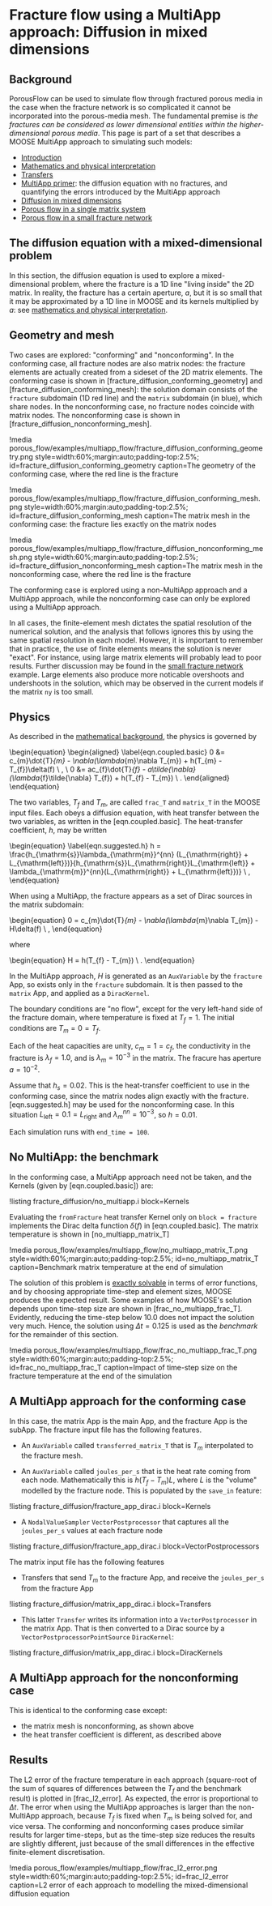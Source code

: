 # Fracture flow using a MultiApp approach: Diffusion in mixed dimensions

## Background

PorousFlow can be used to simulate flow through fractured porous media in the case when the fracture network is so complicated it cannot be incorporated into the porous-media mesh.  The fundamental premise is *the fractures can be considered as lower dimensional entities within the higher-dimensional porous media*.  This page is part of a set that describes a MOOSE MultiApp approach to simulating such models:

- [Introduction](multiapp_fracture_flow_introduction.md)
- [Mathematics and physical interpretation](multiapp_fracture_flow_equations.md)
- [Transfers](multiapp_fracture_flow_transfers.md)
- [MultiApp primer](multiapp_fracture_flow_primer.md): the diffusion equation with no fractures, and quantifying the errors introduced by the MultiApp approach
- [Diffusion in mixed dimensions](multiapp_fracture_flow_diffusion.md)
- [Porous flow in a single matrix system](multiapp_fracture_flow_PorousFlow_2D.md)
- [Porous flow in a small fracture network](multiapp_fracture_flow_PorousFlow_3D.md)

## The diffusion equation with a mixed-dimensional problem

In this section, the diffusion equation is used to explore a mixed-dimensional problem, where the fracture is a 1D line "living inside" the 2D matrix.  In reality, the fracture has a certain aperture, $a$, but it is so small that it may be approximated by a 1D line in MOOSE and its kernels multiplied by $a$: see [mathematics and physical interpretation](multiapp_fracture_flow_equations.md).

## Geometry and mesh

Two cases are explored: "conforming" and "nonconforming".   In the conforming case, all fracture nodes are also matrix nodes: the fracture elements are actually created from a sideset of the 2D matrix elements.  The conforming case is shown in [fracture_diffusion_conforming_geometry] and [fracture_diffusion_conforming_mesh]: the solution domain consists of the `fracture` subdomain (1D red line) and the `matrix` subdomain (in blue), which share nodes.  In the nonconforming case, no fracture nodes coincide with matrix nodes.  The nonconforming case is shown in [fracture_diffusion_nonconforming_mesh].

!media porous_flow/examples/multiapp_flow/fracture_diffusion_conforming_geometry.png
	style=width:60%;margin:auto;padding-top:2.5%;
	id=fracture_diffusion_conforming_geometry
	caption=The geometry of the conforming case, where the red line is the fracture

!media porous_flow/examples/multiapp_flow/fracture_diffusion_conforming_mesh.png
	style=width:60%;margin:auto;padding-top:2.5%;
	id=fracture_diffusion_conforming_mesh
	caption=The matrix mesh in the conforming case: the fracture lies exactly on the matrix nodes

!media porous_flow/examples/multiapp_flow/fracture_diffusion_nonconforming_mesh.png
	style=width:60%;margin:auto;padding-top:2.5%;
	id=fracture_diffusion_nonconforming_mesh
	caption=The matrix mesh in the nonconforming case, where the red line is the fracture

The conforming case is explored using a non-MultiApp approach and a MultiApp approach, while the nonconforming case can only be explored using a MultiApp approach.

In all cases, the finite-element mesh dictates the spatial resolution of the numerical solution, and the analysis that follows ignores this by using the same spatial resolution in each model.  However, it is important to remember that in practice, the use of finite elements means the solution is never "exact".  For instance, using large matrix elements will probably lead to poor results.  Further discussion may be found in the [small fracture network](multiapp_fracture_flow_PorousFlow_3D.md) example.  Large elements also produce more noticable overshoots and undershoots in the solution, which may be observed in the current models if the matrix `ny` is too small.

## Physics

As described in the [mathematical background](multiapp_fracture_flow_equations.md), the physics is governed by

\begin{equation}
\begin{aligned}
\label{eqn.coupled.basic}
0 &=  c_{m}\dot{T}_{m} -  \nabla(\lambda_{m}\nabla T_{m}) +  h(T_{m} - T_{f})\delta(f) \ , \\
0 &= ac_{f}\dot{T}_{f} - a\tilde{\nabla}(\lambda_{f}\tilde{\nabla} T_{f}) + h(T_{f} - T_{m}) \ .
\end{aligned}
\end{equation}

The two variables, $T_{f}$ and $T_{m}$, are called `frac_T` and `matrix_T` in the MOOSE input files.  Each obeys a diffusion equation, with heat transfer between the two variables, as written in the [eqn.coupled.basic].  The heat-transfer coefficient, $h$, may be written

\begin{equation}
\label{eqn.suggested.h}
h = \frac{h_{\mathrm{s}}\lambda_{\mathrm{m}}^{nn} (L_{\mathrm{right}} + L_{\mathrm{left}})}{h_{\mathrm{s}}L_{\mathrm{right}}L_{\mathrm{left}} + \lambda_{\mathrm{m}}^{nn}(L_{\mathrm{right}} + L_{\mathrm{left}})} \ ,
\end{equation}

When using a MultiApp, the fracture appears as a set of Dirac sources in the matrix subdomain:

\begin{equation}
0 = c_{m}\dot{T}_{m} - \nabla(\lambda_{m}\nabla T_{m}) - H\delta(f) \ ,
\end{equation}

where

\begin{equation}
H = h(T_{f} - T_{m}) \ .
\end{equation}

In the MultiApp approach, $H$ is generated as an `AuxVariable` by the `fracture` App, so exists only in the `fracture` subdomain.  It is then passed to the `matrix` App, and applied as a `DiracKernel`.

The boundary conditions are "no flow", except for the very left-hand side of the fracture domain, where temperature is fixed at $T_{f} = 1$.  The initial conditions are $T_{m} = 0 = T_{f}$.

Each of the heat capacities are unity, $c_{m} = 1 = c_{f}$, the conductivity in the fracture is $\lambda_{f} = 1.0$, and is $\lambda_{m} = 10^{-3}$ in the matrix.  The fracure has aperture $a=10^{-2}$.

Assume that $h_{s} = 0.02$.  This is the heat-transfer coefficient to use in the conforming case, since the matrix nodes align exactly with the fracture.  [eqn.suggested.h] may be used for the nonconforming case.  In this situation $L_{\mathrm{left}} = 0.1 = L_{\mathrm{right}}$ and $\lambda_{m}^{nn} = 10^{-3}$, so $h = 0.01$.

Each simulation runs with `end_time = 100`.


## No MultiApp: the benchmark

In the conforming case, a MultiApp approach need not be taken, and the Kernels (given by [eqn.coupled.basic]) are:

!listing fracture_diffusion/no_multiapp.i block=Kernels

Evaluating the `fromFracture` heat transfer Kernel only on `block = fracture` implements the Dirac delta function $\delta(f)$ in [eqn.coupled.basic].  The matrix temperature is shown in [no_multiapp_matrix_T]

!media porous_flow/examples/multiapp_flow/no_multiapp_matrix_T.png
	style=width:60%;margin:auto;padding-top:2.5%;
	id=no_multiapp_matrix_T
	caption=Benchmark matrix temperature at the end of simulation

The solution of this problem is [exactly solvable](https://github.com/idaholab/moose/blob/master/modules/misc/doc/fracture_flow) in terms of error functions, and by choosing appropriate time-step and element sizes, MOOSE produces the expected result.  Some examples of how MOOSE's solution depends upon time-step size are shown in [frac_no_multiapp_frac_T].  Evidently, reducing the time-step below 10.0 does not impact the solution very much.  Hence, the solution using $\Delta t = 0.125$ is used as the *benchmark* for the remainder of this section.

!media porous_flow/examples/multiapp_flow/frac_no_multiapp_frac_T.png
	style=width:60%;margin:auto;padding-top:2.5%;
	id=frac_no_multiapp_frac_T
	caption=Impact of time-step size on the fracture temperature at the end of the simulation

## A MultiApp approach for the conforming case

In this case, the matrix App is the main App, and the fracture App is the subApp.  The fracture input file has the following features.

- An `AuxVariable` called `transferred_matrix_T` that is $T_{m}$ interpolated to the fracture mesh.

- An `AuxVariable` called `joules_per_s` that is the heat rate coming from each node.  Mathematically this is $h(T_{f} - T_{m})L$, where $L$ is the "volume" modelled by the fracture node.  This is populated by the `save_in` feature:

!listing fracture_diffusion/fracture_app_dirac.i block=Kernels

- A `NodalValueSampler` `VectorPostprocessor` that captures all the `joules_per_s` values at each fracture node

!listing fracture_diffusion/fracture_app_dirac.i block=VectorPostprocessors

The matrix input file has the following features

- Transfers that send $T_{m}$ to the fracture App, and receive the `joules_per_s` from the fracture App

!listing fracture_diffusion/matrix_app_dirac.i block=Transfers

- This latter `Transfer` writes its information into a `VectorPostprocessor` in the matrix App.  That is then converted to a Dirac source by a `VectorPostprocessorPointSource` `DiracKernel`:

!listing fracture_diffusion/matrix_app_dirac.i block=DiracKernels

## A MultiApp approach for the nonconforming case

This is identical to the conforming case except:

- the matrix mesh is nonconforming, as shown above
- the heat transfer coefficient is different, as described above

## Results

The L2 error of the fracture temperature in each approach (square-root of the sum of squares of differences between the $T_{f}$ and the benchmark result) is plotted in [frac_l2_error].  As expected, the error is proportional to $\Delta t$.  The error when using the MultiApp approaches is larger than the non-MultiApp approach, because $T_{f}$ is fixed when $T_{m}$ is being solved for, and vice versa.  The conforming and nonconforming cases produce similar results for larger time-steps, but as the time-step size reduces the results are slightly different, just because of the small differences in the effective finite-element discretisation.

!media porous_flow/examples/multiapp_flow/frac_l2_error.png
	style=width:60%;margin:auto;padding-top:2.5%;
	id=frac_l2_error
	caption=L2 error of each approach to modelling the mixed-dimensional diffusion equation
